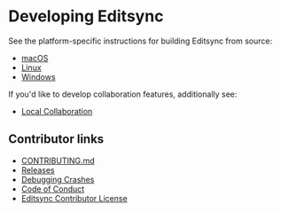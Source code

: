 # Developing Editsync

See the platform-specific instructions for building Editsync from source:

- [macOS](./development/macos.md)
- [Linux](./development/linux.md)
- [Windows](./development/windows.md)

If you'd like to develop collaboration features, additionally see:

- [Local Collaboration](./development/local-collaboration.md)

## Contributor links

- [CONTRIBUTING.md](https://github.com/khulnasoft/editsync/blob/main/CONTRIBUTING.md)
- [Releases](./development/releases.md)
- [Debugging Crashes](./development/debugging-crashes.md)
- [Code of Conduct](https://editsync.khulnasoft.com/code-of-conduct)
- [Editsync Contributor License](https://editsync.khulnasoft.com/cla)
